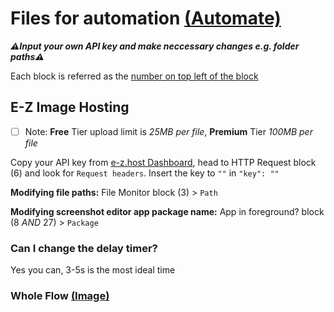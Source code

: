 # Files for automation [(Automate)](https://play.google.com/store/apps/details?id=com.llamalab.automate&hl)
***⚠️Input your own API key and make neccessary changes e.g. folder paths⚠️***

Each block is referred as the [number on top left of the block](https://github.com/badbeing/automation/assets/88393645/dcb816df-06b4-46f8-8a01-e99b13c4a828)


## E-Z Image Hosting
- [ ] Note: **Free** Tier upload limit is _25MB per file_, **Premium** Tier _100MB per file_

Copy your API key from [e-z.host Dashboard](https://e-z.host/), head to HTTP Request block (6) and look for `Request headers`. Insert the key to `""` in `"key": ""`

**Modifying file paths:** File Monitor block  (3) > `Path`

**Modifying screenshot editor app package name:** App in foreground? block (8 *AND* 27) > `Package`


### Can I change the delay timer?
Yes you can, 3-5s is the most ideal time

### Whole Flow [(Image)](https://github.com/badbeing/automation/assets/88393645/03d707b4-6ee8-4e9f-8d97-19dcf436705b)

